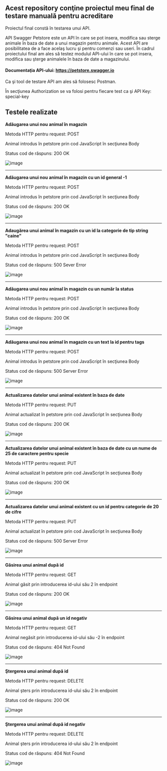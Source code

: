 ## Acest repository conţine proiectul meu final de testare manuală pentru acreditare

Proiectul final constă în testarea unui API. 

API Swagger Petstore este un API în care se pot insera, modifica sau sterge animale în baza de date a unui magazin pentru animale. Acest API are posibilitatea de a face acelaş lucru şi pentru comenzi sau useri. În cadrul proiectului final am ales să testez modulul API-ului în care se pot insera, modifica sau şterge animalele în baza de date a magazinului.

 #### Documentaţia API-ului: https://petstore.swagger.io

Ca şi tool de testare API am ales să folosesc Postman.

În secţiunea Authorization se va folosi pentru fiecare test ca şi API Key: special-key

## Testele realizate

**Adăugarea unui nou animal în magazin**

Metoda HTTP pentru request: POST

Animal introdus în petstore prin cod JavaScript în secţiunea Body

Status cod de răspuns: 200 OK

![image](https://github.com/BirtasAdrian/Testare-Manuala-Proiect-Final-Acreditare/assets/90641668/b76606bc-adcd-4b48-a9e0-9a66cd24091d)

-----------------------------------------

**Adăugarea unui nou animal în magazin cu un id general -1**

Metoda HTTP pentru request: POST

Animal introdus în petstore prin cod JavaScript în secţiunea Body

Status cod de răspuns: 200 OK

![image](https://github.com/BirtasAdrian/Testare-Manuala-Proiect-Final-Acreditare/assets/90641668/ef9efbd4-cbbb-417c-b5d3-439ab0d2b7bc)

-----------------------------------------
**Adaugărea unui animal în magazin cu un id la categorie de tip string "caine"**

Metoda HTTP pentru request: POST

Animal introdus în petstore prin cod JavaScript în secţiunea Body

Status cod de răspuns: 500 Sever Error

![image](https://github.com/BirtasAdrian/Testare-Manuala-Proiect-Final-Acreditare/assets/90641668/d754f0e7-4482-4fe7-9ccd-9e92fb924ef6)

-----------------------------------------

**Adăugarea unui nou animal în magazin cu un număr la status**

Metoda HTTP pentru request: POST

Animal introdus în petstore prin cod JavaScript în secţiunea Body

Status cod de răspuns: 200 OK

![image](https://github.com/BirtasAdrian/Testare-Manuala-Proiect-Final-Acreditare/assets/90641668/90fe25ce-00bb-44fd-afeb-2d54c66bfce5)

-----------------------------------------

**Adăugarea unui nou animal în magazin cu un text la id pentru tags**

Metoda HTTP pentru request: POST

Animal introdus în petstore prin cod JavaScript în secţiunea Body

Status cod de răspuns: 500 Server Error

![image](https://github.com/BirtasAdrian/Testare-Manuala-Proiect-Final-Acreditare/assets/90641668/07a193b9-697b-4e64-83db-bbe16b420334)

-----------------------------------------

**Actualizarea datelor unui animal existent în baza de date**

Metoda HTTP pentru request: PUT

Animal actualizat în petstore prin cod JavaScript în secţiunea Body

Status cod de răspuns: 200 OK

![image](https://github.com/BirtasAdrian/Testare-Manuala-Proiect-Final-Acreditare/assets/90641668/6f3356e1-9195-4e8e-8ff2-b5e4ae24dede)

-----------------------------------------

**Actualizarea datelor unui animal existent în baza de date cu un nume de 25 de caractere pentru specie**

Metoda HTTP pentru request: PUT

Animal actualizat în petstore prin cod JavaScript în secţiunea Body

Status cod de răspuns: 200 OK

![image](https://github.com/BirtasAdrian/Testare-Manuala-Proiect-Final-Acreditare/assets/90641668/dc06df94-2b9f-46f5-825c-7c4c7ad2fb6f)

-----------------------------------------

**Actualizarea datelor unui animal existent cu un id pentru categorie de 20 de cifre**

Metoda HTTP pentru request: PUT

Animal actualizat în petstore prin cod JavaScript în secţiunea Body

Status cod de răspuns: 500 Server Error

![image](https://github.com/BirtasAdrian/Testare-Manuala-Proiect-Final-Acreditare/assets/90641668/7f832a86-70e8-4278-900d-9f5ee85b1e04)

-----------------------------------------

**Găsirea unui animal după id**

Metoda HTTP pentru request: GET

Animal găsit prin introducerea id-ului său 2 în endpoint

Status cod de răspuns: 200 OK

![image](https://github.com/BirtasAdrian/Testare-Manuala-Proiect-Final-Acreditare/assets/90641668/c332c912-2234-477e-ba3a-5c9e69548610)

-----------------------------------------

**Găsirea unui animal după un id negativ**

Metoda HTTP pentru request: GET

Animal negăsit prin introducerea id-ului său -2 în endpoint

Status cod de răspuns: 404 Not Found

![image](https://github.com/BirtasAdrian/Testare-Manuala-Proiect-Final-Acreditare/assets/90641668/a36858dc-93d3-4b6a-94c6-b7727d69bca0)

-----------------------------------------

**Ştergerea unui animal după id**

Metoda HTTP pentru request: DELETE

Animal şters prin introducerea id-ului său 2 în endpoint

Status cod de răspuns: 200 OK

![image](https://github.com/BirtasAdrian/Testare-Manuala-Proiect-Final-Acreditare/assets/90641668/b142f473-8021-461b-960e-b801d8828b65)

-----------------------------------------

**Ştergerea unui animal după id negativ**

Metoda HTTP pentru request: DELETE

Animal şters prin introducerea id-ului său 2 în endpoint

Status cod de răspuns: 404 Not Found

![image](https://github.com/BirtasAdrian/Testare-Manuala-Proiect-Final-Acreditare/assets/90641668/3752c286-c300-48a1-8f22-6dc1150c8976)






